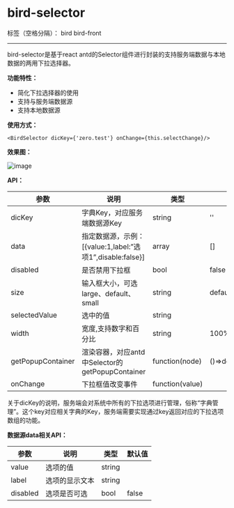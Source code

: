 # bird-selector

标签（空格分隔）： bird bird-front

---

bird-selector是基于react antd的Selector组件进行封装的支持服务端数据与本地数据的两用下拉选择器。

**功能特性：**

- 简化下拉选择器的使用
- 支持与服务端数据源
- 支持本地数据源

**使用方式：**

```
<BirdSelector dicKey={'zero.test'} onChange={this.selectChange}/>
```
**效果图：**

![image](https://raw.githubusercontent.com/liuxx001/bird-front/master/doc/bird-selector.png)

**API：**

参数 | 说明 | 类型 | 默认值
---|---|---|---
dicKey | 字典Key，对应服务端数据源Key | string | ''
data | 指定数据源，示例：[{value:1,label:”选项1”,disable:false}] | array | []
disabled | 是否禁用下拉框 | bool | false
size | 输入框大小，可选 large、default、small | string | default
selectedValue | 选中的值 | string | 
width | 宽度,支持数字和百分比 | string | 100%
getPopupContainer | 渲染容器，对应antd中Selector的getPopupContainer | function(node) | ()=>document.body
onChange | 下拉框值改变事件 | function(value) |

关于dicKey的说明，服务端会对系统中所有的下拉选项进行管理，俗称“字典管理”。这个key对应相关字典的Key，服务端需要实现通过key返回对应的下拉选项数组的功能。


**数据源data相关API：**

参数 | 说明 | 类型 | 默认值
---|---|---|---
value | 选项的值 | string |
label | 选项的显示文本 | string |
disabled | 选项是否可选 | bool | false
